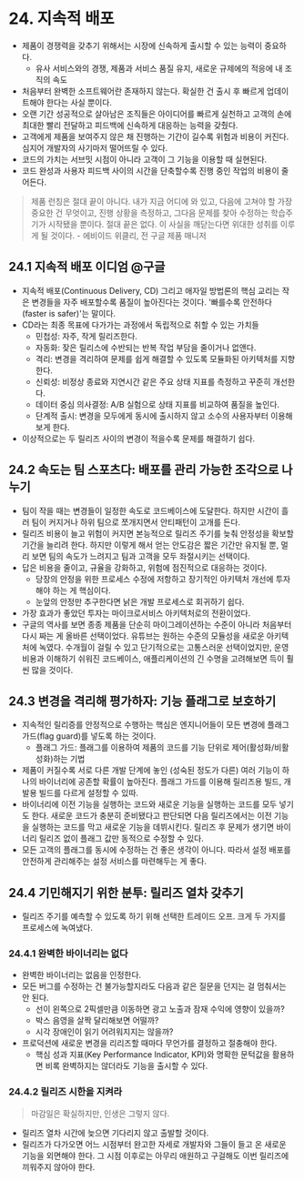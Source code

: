 # 24. 지속적 배포

- 제품이 경쟁력을 갖추기 위해서는 시장에 신속하게 출시할 수 있는 능력이 중요하다.
  - 유사 서비스와의 경쟁, 제품과 서비스 품질 유지, 새로운 규제에의 적응에 내 조직의 속도
- 처음부터 완벽한 소프트웨어란 존재하지 않는다. 확실한 건 출시 후 빠르게 업데이트해야 한다는 사실 뿐이다.
- 오랜 기간 성공적으로 살아남은 조직들은 아이디어를 빠르게 실천하고 고객의 손에 최대한 빨리 전달하고 피드백에 신속하게 대응하는 능력을 갖췄다.
- 고객에게 제품을 보여주지 않은 채 진행하는 기간이 길수록 위험과 비용이 커진다. 심지어 개발자의 사기마저 떨어뜨릴 수 있다.
- 코드의 가치는 서브밋 시점이 아니라 고객이 그 기능을 이용할 때 실현된다.
- 코드 완성과 사용자 피드백 사이의 시간을 단축할수록 진행 중인 작업의 비용이 줄어든다.

> 제품 런칭은 절대 끝이 아니다. 내가 지금 어디에 와 있고, 다음에 고쳐야 할 가장 중요한 건 무엇이고, 진행 상황을 측정하고, 그다음 문제를 찾아 수정하는 학습주기가 시작됐을 뿐이다. 절대 끝은 없다. 이 사실을 깨닫는다면 위대한 성취를 이루게 될 것이다. - 에비이드 위클리, 전 구글 제품 매니저

## 24.1 지속적 배포 이디엄 @구글

- 지속적 배포(Continuous Delivery, CD) 그리고 애자일 방법론의 핵심 교리는 작은 변경들을 자주 배포할수록 품질이 높아진다는 것이다. '빠를수록 안전하다(faster is safer)'는 말이다.
- CD라는 최종 목표에 다가가는 과정에서 독립적으로 취할 수 있는 가치들
  - 민첩성: 자주, 작게 릴리즈한다.
  - 자동화: 잦은 릴리스에 수반되는 반복 작업 부담을 줄이거나 없앤다.
  - 격리: 변경을 격리하여 문제를 쉽게 해결할 수 있도록 모듈화된 아키텍처를 지향한다.
  - 신뢰성: 비정상 종료와 지연시간 같은 주요 상태 지표를 측정하고 꾸준히 개선한다.
  - 데이터 중심 의사결정: A/B 실험으로 상태 지표를 비교하여 품질을 높인다.
  - 단계적 출시: 변경을 모두에게 동시에 출시하지 않고 소수의 사용자부터 이용해보게 한다.
- 이상적으로는 두 릴리즈 사이의 변경이 적을수록 문제를 해결하기 쉽다.

## 24.2 속도는 팀 스포츠다: 배포를 관리 가능한 조각으로 나누기

- 팀이 작을 때는 변경들이 일정한 속도로 코드베이스에 도달한다. 하지만 시간이 흘러 팀이 커지거나 하위 팀으로 쪼개지면서 안티패턴이 고개를 든다.
- 릴리즈 비용이 늘고 위험이 커지면 본능적으로 릴리즈 주기를 늦춰 안정성을 확보할 기간을 늘리려 한다. 하지만 이렇게 해서 얻는 안도감은 짧은 기간만 유지될 뿐, 멀리 보면 팀의 속도가 느려지고 팀과 고객을 모두 좌절시키는 선택이다.
- 답은 비용을 줄이고, 규율을 강화하고, 위험에 점진적으로 대응하는 것이다. 
  - 당장의 안정을 위한 프로세스 수정에 저항하고 장기적인 아키텍처 개선에 투자해야 하는 게 핵심이다.
  - 눈앞의 안정만 추구한다면 낡은 개발 프로세스로 회귀하기 쉽다.
- 가장 효과가 좋았던 투자는 마이크로서비스 아키텍처로의 전환이었다.
- 구글의 역사를 보면 종종 제품을 단순히 마이그레이션하는 수준이 아니라 처음부터 다시 짜는 게 올바른 선택이었다. 유튜브는 원하는 수준의 모듈성을 새로운 아키텍처에 녹였다. 수개월이 걸릴 수 있고 단기적으로는 고통스러운 선택이었지만, 운영 비용과 이해하기 쉬워진 코드베이스, 애플리케이션의 긴 수명을 고려해보면 득이 훨씬 많을 것이다.

## 24.3 변경을 격리해 평가하자: 기능 플래그로 보호하기

- 지속적인 릴리증를 안정적으로 수행하는 핵심은 엔지니어들이 모든 변경에 플래그 가드(flag guard)를 넣도록 하는 것이다.
  - 플래그 가드: 플래그를 이용하여 제품의 코드를 기능 단위로 제어(활성화/비활성화)하는 기법
- 제품이 커질수록 서로 다른 개발 단계에 놓인 (성숙된 정도가 다른) 여러 기능이 하나의 바이너리에 공존할 확률이 높아진다. 플래그 가드를 이용해 릴리즈용 빌드, 개발용 빌드를 다르게 설정할 수 있따.
- 바이너리에 이전 기능을 실행하는 코드와 새로운 기능을 실행하는 코드를 모두 넣기도 한다. 새로운 코드가 충분히 준비됐다고 판단되면 다음 릴리즈에서는 이전 기능을 실행하는 코드를 막고 새로운 기능을 데뷔시킨다. 릴리즈 후 문제가 생기면 바이너리 릴리즈 없이 플래그 값만 동적으로 수정할 수 있다.
- 모든 고객의 플래그를 동시에 수정하는 건 좋은 생각이 아니다. 따라서 설정 배포를 안전하게 관리해주는 설정 서비스를 마련해두는 게 좋다.

## 24.4 기민해지기 위한 분투: 릴리즈 열차 갖추기

- 릴리즈 주기를 예측할 수 있도록 하기 위해 선택한 트레이드 오프. 크게 두 가지를 프로세스에 녹여냈다.

### 24.4.1 완벽한 바이너리는 없다

- 완벽한 바이너리는 없음을 인정한다.
- 모든 버그를 수정하는 건 불가능할지라도 다음과 같은 질문을 던지는 걸 멈춰서는 안 된다.
  - 선이 왼쪽으로 2픽셀만큼 이동하면 광고 노출과 잠재 수익에 영향이 있을까?
  - 박스 음영을 살짝 달리해보면 어떨까?
  - 시각 장애인이 읽기 어려워지지는 않을까?
- 프로덕션에 새로운 변경을 리리즈할 때마다 무언가를 결정하고 절충해야 한다.
  - 핵심 성과 지표(Key Performance Indicator, KPI)와 명확한 문턱값을 활용하면 비록 완벽하지는 않더라도 기능을 출시할 수 있다.

### 24.4.2 릴리즈 시한을 지켜라

> 마감일은 확실하지만, 인생은 그렇지 않다.

- 릴리즈 열차 시간에 늦으면 기다리지 않고 출발할 것이다.
- 릴리즈가 다가오면 어느 시점부터 완고한 자세로 개발자와 그들이 들고 온 새로운 기능을 외면해야 한다. 그 시점 이후로는 아무리 애원하고 구걸해도 이번 릴리즈에 끼워주지 않아야 한다.
